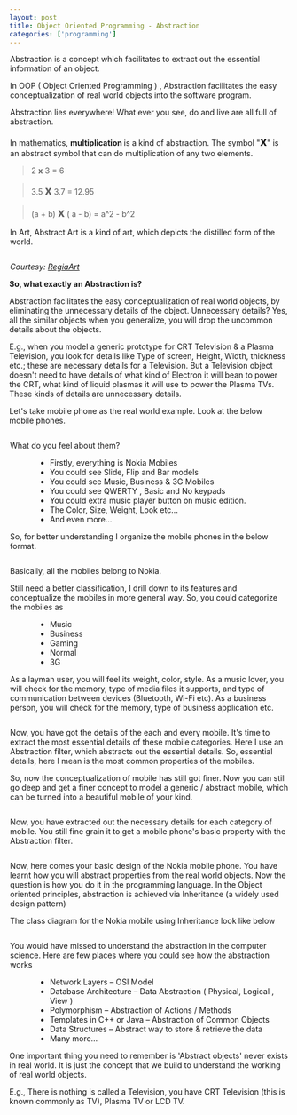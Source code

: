 ```yaml
---
layout: post
title: Object Oriented Programming - Abstraction
categories: ['programming']
---
```

<p style="margin-left: 1pt">Abstraction is a concept which facilitates to extract out the essential information of an object.</p>
<p style="margin-left: 1pt">In OOP ( Object Oriented Programming ) , Abstraction facilitates the easy conceptualization of real world objects into the software program.</p>
<p style="margin-left: 1pt">Abstraction lies everywhere! What ever you see, do and live are all full of abstraction.</p>

<p style="margin-left: 1pt">In mathematics, <strong>multiplication </strong>is a kind of abstraction. The symbol "<span style="font-size:16pt"><strong>x</strong></span>" is an abstract symbol that can do multiplication of any two elements.<span style="font-size:12pt">
</span>


<blockquote>2 <strong>x</strong> 3 = 6</blockquote>


<blockquote>3.5 <span style="font-size:16pt"><strong>x</strong></span> 3.7 = 12.95</blockquote>
<blockquote>(a + b) <span style="font-size:16pt"><strong>x</strong></span> ( a - b) = a^2 - b^2</blockquote>
</p><p style="margin-left: 1pt"><!--more--></p>
<p style="margin-left: 1pt">In Art, Abstract Art is a kind of art, which depicts the distilled form of the world.</p>

<p style="margin-left: 1pt"><img src="../images/2008/05/051808-0406-abstraction1.png" alt="" /><span style="font-size: 12pt; font-family: Times New Roman;">
</span>
</p><p style="margin-left: 1pt"></p>
<p style="margin-left: 1pt"><em>Courtesy: <a href="http://www.flickr.com/photos/regiaart/">RegiaArt</a></em></p>

<strong>So, what exactly an Abstraction is?</strong>

Abstraction facilitates the easy conceptualization of real world objects, by eliminating the unnecessary details of the object. Unnecessary details? Yes, all the similar objects when you generalize, you will drop the uncommon details about the objects.

E.g., when you model a generic prototype for CRT Television &amp; a Plasma Television, you look for details like Type of screen, Height, Width, thickness etc.; these are necessary details for a Television. But a Television object doesn't need to have details of what kind of Electron it will bean to power the CRT, what kind of liquid plasmas it will use to power the Plasma TVs. These kinds of details are unnecessary details.

Let's take mobile phone as the real world example. Look at the below mobile phones.
<p style="margin-left: 1pt"></p>

<p style="text-align: center; margin-left: 1pt"><img src="../images/2008/05/051808-0406-abstraction2.png" alt="" /><span style="font-size: 12pt; font-family: Times New Roman;">
</span>
</p><p style="margin-left: 1pt">What do you feel about them?</p>

<ul style="margin-left: 37pt">
	<li>Firstly, everything is Nokia Mobiles</li>
	<li>You could see Slide, Flip and Bar models</li>
	<li>You could see Music, Business &amp; 3G Mobiles</li>
	<li>You could see QWERTY , Basic and No keypads</li>
	<li>You could extra music player button on music edition.</li>
	<li>The Color, Size, Weight, Look etc...</li>
	<li>And even more…</li>
</ul>
<p style="margin-left: 1pt">So, for better understanding I organize the mobile phones in the below format.</p>

<p style="text-align: center; margin-left: 1pt"><img src="../images/2008/05/051808-0406-abstraction3.png" alt="" /><span style="font-size: 12pt; font-family: Times New Roman;">
</span>
</p><p style="margin-left: 1pt">Basically, all the mobiles belong to Nokia.</p>
<p style="margin-left: 1pt">Still need a better classification, I drill down to its features and conceptualize the mobiles in more general way. So, you could categorize the mobiles as</p>

<ul style="margin-left: 37pt">
	<li>Music</li>
	<li>Business</li>
	<li>Gaming</li>
	<li>Normal</li>
	<li>3G</li>
</ul>
<p style="margin-left: 1pt">As a layman user, you will feel its weight, color, style. As a music lover, you will check for the memory, type of media files it supports, and type of communication between devices (Bluetooth, Wi-Fi etc). As a business person, you will check for the memory, type of business application etc.</p>

<p style="text-align: center; margin-left: 1pt"><img src="../images/2008/05/051808-0406-abstraction4.png" alt="" /><span style="font-size: 12pt; font-family: Times New Roman;">
</span>
</p><p style="margin-left: 1pt">Now, you have got the details of the each and every mobile. It's time to extract the most essential details of these mobile categories. Here I use an Abstraction filter, which abstracts out the essential details. So, essential details, here I mean is the most common properties of the mobiles.</p>
<p style="margin-left: 1pt">So, now the conceptualization of mobile has still got finer. Now you can still go deep and get a finer concept to model a generic / abstract mobile, which can be turned into a beautiful mobile of your kind.</p>
<p style="margin-left: 1pt"></p>

<p style="text-align: center; margin-left: 1pt"><img src="../images/2008/05/051808-0406-abstraction5.png" alt="" /><span style="font-size: 12pt; font-family: Times New Roman;">
</span>
</p><p style="margin-left: 1pt">Now, you have extracted out the necessary details for each category of mobile. You still fine grain it to get a mobile phone's basic property with the Abstraction filter.</p>

<p style="text-align: center; margin-left: 1pt"><img src="../images/2008/05/051808-0406-abstraction6.png" alt="" /><span style="font-size: 12pt; font-family: Times New Roman;">
</span>
</p><p style="margin-left: 1pt">Now, here comes your basic design of the Nokia mobile phone. You have learnt how you will abstract properties from the real world objects. Now the question is how you do it in the programming language. In the Object oriented principles, abstraction is achieved via Inheritance (a widely used design pattern)</p>
<p style="margin-left: 1pt">The class diagram for the Nokia mobile using Inheritance look like below</p>

<p style="text-align: center; background: white; margin-left: 1pt"><img src="../images/2008/05/051808-0406-abstraction7.png" alt="" /><span style="font-size: 12pt; font-family: Times New Roman;">
</span>
</p><p style="margin-left: 1pt">You would have missed to understand the abstraction in the computer science. Here are few places where you could see how the abstraction works</p>

<ul style="margin-left: 37pt">
	<li>Network Layers – OSI Model</li>
	<li>Database Architecture – Data Abstraction ( Physical, Logical , View )</li>
	<li>Polymorphism – Abstraction of Actions / Methods</li>
	<li>Templates in C++ or Java – Abstraction of Common Objects</li>
	<li>Data Structures – Abstract way to store &amp; retrieve the data</li>
	<li>Many more…</li>
</ul>
One important thing you need to remember is 'Abstract objects' never exists in real world. It is just the concept that we build to understand the working of real world objects.

E.g., There is nothing is called a Television, you have CRT Television (this is known commonly as TV), Plasma TV or LCD TV.
